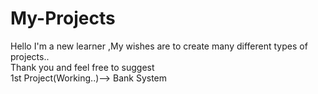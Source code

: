 # My-Projects
Hello I'm a new learner ,My wishes are to create many different types of projects..
<br>
Thank you and feel free to suggest
<br>
1st Project(Working..)--> Bank System